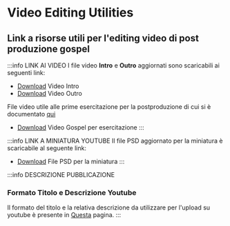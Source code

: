 # Video Editing Utilities
## Link a risorse utili per l'editing video di post produzione gospel

:::info LINK AI VIDEO
I file video **Intro** e **Outro** aggiornati sono scaricabili ai seguenti link:

- [Download](https://drive.google.com/file/d/17PCYHcMPS_BSZIAjNAyM5fjpmdFJJnxn/view?usp=sharing)  Video Intro
- [Download](https://drive.google.com/file/d/1AS8qJqhJUM9xyVLIp0cesjsp1daMlzC0/view?usp=drive_link)  Video Outro 


File video utile alle prime esercitazione per la postproduzione di cui si è documentato [qui](../PostProduzione/Post%20Produzione.md)
- [Download](https://drive.google.com/file/d/1gRXDwjzvID5XiZttSvftzdnPa-lYDrfu/view?usp=share_link)  Video Gospel per esercitazione 
:::

:::info LINK A MINIATURA YOUTUBE
Il file PSD  aggiornato per la miniatura è scaricabile al seguente link:

- [Download](https://drive.google.com/file/d/1ZcTUWxU5b0jxlZqZ1r2dwqZn7H5vbQW8/view?usp=drive_link)  File PSD per la miniatura
:::

:::info DESCRIZIONE PUBBLICAZIONE
### Formato Titolo e Descrizione Youtube
Il formato del titolo e la relativa descrizione da utilizzare per l'upload su youtube è presente in [Questa](../Utilit%C3%A0/Titolo%20e%20Descrizione%20YouTube.md) pagina.
:::

